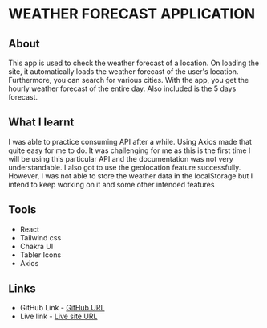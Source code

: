 # WEATHER FORECAST APPLICATION

## About
This app is used to check the weather forecast of a location. On loading the site, it automatically loads the weather forecast of the user's location. Furthermore, you can search for various cities. 
With the app, you get the hourly weather forecast of the entire day. Also included is the 5 days forecast. 

## What I learnt
I was able to practice consuming API after a while. Using Axios made that quite easy for me to do. It was challenging for me as this is the first time I will be using this particular API and the documentation was not very understandable. I also got to use the geolocation feature successfully. However, I was not able to store the weather data in the localStorage but I intend to keep working on it and some other intended features 

## Tools
  - React
  - Tailwind css
  - Chakra UI
  - Tabler Icons
  - Axios

## Links
  - GitHub Link - [GitHub URL](https://github.com/Bebe-dev/Weather-App)
  - Live link - [Live site URL]() 